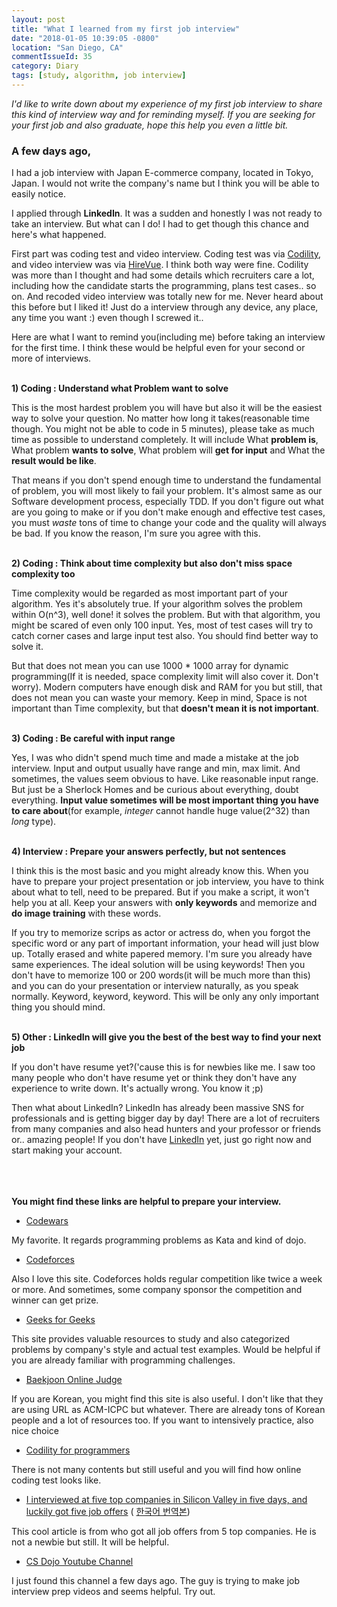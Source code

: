 ```yaml
---
layout: post
title: "What I learned from my first job interview"
date: "2018-01-05 10:39:05 -0800"
location: "San Diego, CA"
commentIssueId: 35
category: Diary
tags: [study, algorithm, job interview]
---
```


*I'd like to write down about my experience of my first job interview to share this kind of interview way and for reminding myself. If you are seeking for your first job and also graduate, hope this help you even a little bit.*

<h3>A few days ago,</h3>

I had a job interview with Japan E-commerce company, located in Tokyo, Japan. I would not write the company's name but I think you will be able to easily notice.

I applied through **LinkedIn**. It was a sudden and honestly I was not ready to take an interview. But what can I do! I had to get though this chance and here's what happened.

First part was coding test and video interview. Coding test was via [Codility](https://app.codility.com/programmers/), and video interview was via [HireVue](https://www.hirevue.com/). I think both way were fine. Codility was more than I thought and had some details which recruiters care a lot, including how the candidate starts the programming, plans test cases.. so on. And recoded video interview was totally new for me. Never heard about this before but I liked it! Just do a interview through any device, any place, any time you want :) even though I screwed it..

Here are what I want to remind you(including me) before taking an interview for the first time. I think these would be helpful even for your second or more of interviews.


<br/>**1) Coding : Understand what Problem want to solve**

This is the most hardest problem you will have but also it will be the easiest way to solve your question. No matter how long it takes(reasonable time though. You might not be able to code in 5 minutes), please take as much time as possible to understand completely. It will include What **problem is**, What problem **wants to solve**, What problem will **get for input** and What the **result would be like**.

That means if you don't spend enough time to understand the fundamental of problem, you will most likely to fail your problem. It's almost same as our Software development process, especially TDD. If you don't figure out what are you going to make or if you don't make enough and effective test cases, you must *waste* tons of time to change your code and the quality will always be bad. If you know the reason, I'm sure you agree with this.


<br/>**2) Coding : Think about time complexity but also don't miss space complexity too**

Time complexity would be regarded as most important part of your algorithm. Yes it's absolutely true. If your algorithm solves the problem within O(n^3), well done! it solves the problem. But with that algorithm, you might be scared of even only 100 input. Yes, most of test cases will try to catch corner cases and large input test also. You should find better way to solve it.

But that does not mean you can use 1000 * 1000 array for dynamic programming(If it is needed, space complexity limit will also cover it. Don't worry). Modern computers have enough disk and RAM for you but still, that does not mean you can waste your memory. Keep in mind, Space is not important than Time complexity, but that **doesn't mean it is not important**.


<br/>**3) Coding : Be careful with input range**

Yes, I was who didn't spend much time and made a mistake at the job interview. Input and output usually have range and min, max limit. And sometimes, the values seem obvious to have. Like reasonable input range. But just be a Sherlock Homes and be curious about everything, doubt everything. **Input value sometimes will be most important thing you have to care about**(for example, *integer* cannot handle huge value(2^32) than *long* type).


<br/>**4) Interview : Prepare your answers perfectly, but not sentences**

I think this is the most basic and you might already know this. When you have to prepare your project presentation or job interview, you have to think about what to tell, need to be prepared. But if you make a script, it won't help you at all. Keep your answers with **only keywords** and memorize and **do image training** with these words.

If you try to memorize scrips as actor or actress do, when you forgot the specific word or any part of important information, your head will just blow up. Totally erased and white papered memory. I'm sure you already have same experiences. The ideal solution will be using keywords! Then you don't have to memorize 100 or 200 words(it will be much more than this) and you can do your presentation or interview naturally, as you speak normally. Keyword, keyword, keyword. This will be only any only important thing you should mind.


<br/>**5) Other : LinkedIn will give you the best of the best way to find your next job**

If you don't have resume yet?('cause this is for newbies like me. I saw too many people who don't have resume yet or think they don't have any experience to write down. It's actually wrong. You know it ;p)

Then what about LinkedIn? LinkedIn has already been massive SNS for professionals and is getting bigger day by day! There are a lot of recruiters from many companies and also head hunters and your professor or friends or.. amazing people! If you don't have [LinkedIn](https://linkedin.com) yet, just go right now and start making your account.


<br/><br/><br/>
**You might find these links are helpful to prepare your interview.**

- [Codewars](www.codewars.com)

My favorite. It regards programming problems as Kata and kind of dojo.

- [Codeforces](codeforces.com)

Also I love this site. Codeforces holds regular competition like twice a week or more. And sometimes, some company sponsor the competition and winner can get prize.

- [Geeks for Geeks](https://practice.geeksforgeeks.org/)

This site provides valuable resources to study and also categorized problems by company's style and actual test examples. Would be helpful if you are already familiar with programming challenges.

- [Baekjoon Online Judge](https://acmicpc.net)

If you are Korean, you might find this site is also useful. I don't like that they are using URL as ACM-ICPC but whatever. There are already tons of Korean people and a lot of resources too. If you want to intensively practice, also nice choice

- [Codility for programmers](https://app.codility.com/programmers/)

There is not many contents but still useful and you will find how online coding test looks like.

- [I interviewed at five top companies in Silicon Valley in five days, and luckily got five job offers](https://medium.com/@XiaohanZeng/i-interviewed-at-five-top-companies-in-silicon-valley-in-five-days-and-luckily-got-five-job-offers-25178cf74e0f)
( [한국어 번역본](http://www.looah.com/article/view/2070?refer=%EA%B0%9C%EB%B0%9C%EC%9E%90%EC%8A%A4%EB%9F%BD%EB%8B%A4))

This cool article is from who got all job offers from 5 top companies. He is not a newbie but still. It will be helpful.

- [CS Dojo Youtube Channel](https://www.youtube.com/channel/UCxX9wt5FWQUAAz4UrysqK9A)

I just found this channel a few days ago. The guy is trying to make job interview prep videos and seems helpful. Try out.
